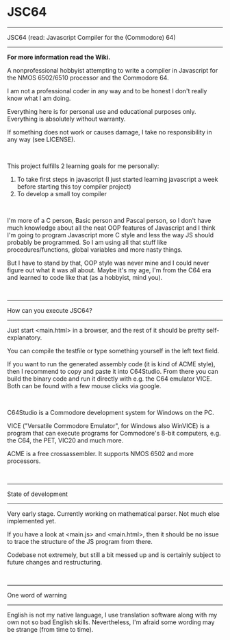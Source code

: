 # JSC64

********************************************************
JSC64 (read: Javascript Compiler for the (Commodore) 64)
********************************************************

**For more information read the Wiki.**

A nonprofessional hobbyist attempting to write a compiler in Javascript for the NMOS 6502/6510 processor and the Commodore 64.

I am not a professional coder in any way and to be honest I don't really know what I am doing.

Everything here is for personal use and educational purposes only. Everything is absolutely without warranty. 

If something does not work or causes damage, I take no responsibility in any way (see LICENSE).

<br />

This project fulfills 2 learning goals for me personally:
  1) To take first steps in javascript (I just started learning javascript a week before starting this toy compiler project)
  2) To develop a small toy compiler

<br />

I'm more of a C person, Basic person and Pascal person, so I don't have much knowledge about all the neat OOP features of Javascript and I think I'm going to program Javascript more C style and less the way JS should probably be programmed. So I am using all that stuff like procedures/functions, global variables and more nasty things.

But I have to stand by that, OOP style was never mine and I could never figure out what it was all about. Maybe it's my age, I'm from the C64 era and learned to code like that (as a hobbyist, mind you).

<br />
  
**************************
How can you execute JSC64?
**************************

Just start <main.html> in a browser, and the rest of it should be pretty self-explanatory.

You can compile the testfile or type something yourself in the left text field.

If you want to run the generated assembly code (it is kind of ACME style), then I recommend to copy and paste it into C64Studio. From there you can build the binary code and run it directly with e.g. the C64 emulator VICE. Both can be found with a few mouse clicks via google.

<br />

C64Studio is a Commodore development system for Windows on the PC.

VICE ("Versatile Commodore Emulator", for Windows also WinVICE) is a program that can execute programs for Commodore's 8-bit computers, e.g. the C64, the PET, VIC20 and much more.

ACME is a free crossassembler. It supports NMOS 6502 and more processors.

<br />
  
********************
State of development
********************

Very early stage. Currently working on mathematical parser. Not much else implemented yet.

If you have a look at <main.js> and <main.html>, then it should be no issue to trace the structure of the JS program from there.

Codebase not extremely, but still a bit messed up and is certainly subject to future changes and restructuring.

<br />
 
*******************
One word of warning
*******************

English is not my native language, I use translation software along with my own not so bad English skills. Nevertheless, I'm afraid some wording may be strange (from time to time).

